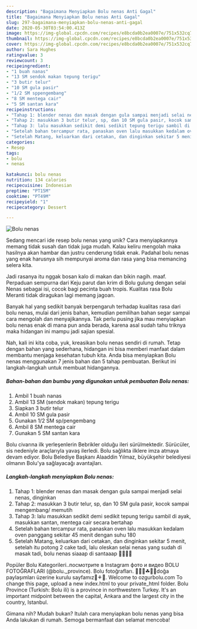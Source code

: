 ```yaml
---
description: "Bagaimana Menyiapkan Bolu nenas Anti Gagal"
title: "Bagaimana Menyiapkan Bolu nenas Anti Gagal"
slug: 297-bagaimana-menyiapkan-bolu-nenas-anti-gagal
date: 2020-05-30T03:54:00.413Z
image: https://img-global.cpcdn.com/recipes/e8bcda0b2ea0007e/751x532cq70/bolu-nenas-foto-resep-utama.jpg
thumbnail: https://img-global.cpcdn.com/recipes/e8bcda0b2ea0007e/751x532cq70/bolu-nenas-foto-resep-utama.jpg
cover: https://img-global.cpcdn.com/recipes/e8bcda0b2ea0007e/751x532cq70/bolu-nenas-foto-resep-utama.jpg
author: Sara Hughes
ratingvalue: 3
reviewcount: 3
recipeingredient:
- "1 buah nanas"
- "13 SM sendok makan tepung terigu"
- "3 butir telur"
- "10 SM gula pasir"
- "1/2 SM sppengembang"
- "8 SM mentega cair"
- "5 SM santan kara"
recipeinstructions:
- "Tahap 1: blender nenas dan masak dengan gula sampai menjadi selai nenas, dinginkan"
- "Tahap 2: masukkan 3 butir telur, sp, dan 10 SM gula pasir, kocok sampai mengembang/ memutih"
- "Tahap 3: lalu masukkan sedikit demi sedikit tepung terigu sambil di ayak, masukkan santan, mentega cair secara bertahap"
- "Setelah bahan tercampur rata, panaskan oven lalu masukkan kedalam oven panggang sekitar 45 menit dengan suhu 180"
- "Setelah Matang, keluarkan dari cetakan, dan dinginkan sekitar 5 menit, setelah itu potong 2 cake tadi, lalu oleskan selai nenas yang sudah di masak tadi, bolu nenas siaaap di santaaap 👩‍🍳👩‍🍳"
categories:
- Resep
tags:
- bolu
- nenas

katakunci: bolu nenas 
nutrition: 134 calories
recipecuisine: Indonesian
preptime: "PT15M"
cooktime: "PT49M"
recipeyield: "1"
recipecategory: Dessert

---
```



![Bolu nenas](https://img-global.cpcdn.com/recipes/e8bcda0b2ea0007e/751x532cq70/bolu-nenas-foto-resep-utama.jpg)

Sedang mencari ide resep bolu nenas yang unik? Cara menyiapkannya memang tidak susah dan tidak juga mudah. Kalau keliru mengolah maka hasilnya akan hambar dan justru cenderung tidak enak. Padahal bolu nenas yang enak harusnya sih mempunyai aroma dan rasa yang bisa memancing selera kita.

Jadi rasanya itu nggak bosan kalo di makan dan bikin nagih. maaf. Perpaduan sempurna dari Keju parut dan krim di Bolu gulung dengan selai Nenas sebagai isi, cocok bagi pecinta buah tropis. Kualitas rasa Bolu Meranti tidak diragukan lagi memang jagoan.

Banyak hal yang sedikit banyak berpengaruh terhadap kualitas rasa dari bolu nenas, mulai dari jenis bahan, kemudian pemilihan bahan segar sampai cara mengolah dan menyajikannya. Tak perlu pusing jika mau menyiapkan bolu nenas enak di mana pun anda berada, karena asal sudah tahu triknya maka hidangan ini mampu jadi sajian spesial.


Nah, kali ini kita coba, yuk, kreasikan bolu nenas sendiri di rumah. Tetap dengan bahan yang sederhana, hidangan ini bisa memberi manfaat dalam membantu menjaga kesehatan tubuh kita. Anda bisa menyiapkan Bolu nenas menggunakan 7 jenis bahan dan 5 tahap pembuatan. Berikut ini langkah-langkah untuk membuat hidangannya.

<!--inarticleads1-->

##### Bahan-bahan dan bumbu yang digunakan untuk pembuatan Bolu nenas:

1. Ambil 1 buah nanas
1. Ambil 13 SM (sendok makan) tepung terigu
1. Siapkan 3 butir telur
1. Ambil 10 SM gula pasir
1. Gunakan 1/2 SM sp/pengembang
1. Ambil 8 SM mentega cair
1. Gunakan 5 SM santan kara


Bolu civarına ilk yerleşenlerin Bebrikler olduğu ileri sürülmektedir. Sürücüler, sis nedeniyle araçlarıyla yavaş ilerledi. Bolu sağlıkta ilklere imza atmaya devam ediyor. Bolu Belediye Başkanı Alaaddin Yılmaz, büyükşehir belediyesi olmanın Bolu&#39;ya sağlayacağı avantajları. 

<!--inarticleads2-->

##### Langkah-langkah menyiapkan Bolu nenas:

1. Tahap 1: blender nenas dan masak dengan gula sampai menjadi selai nenas, dinginkan
1. Tahap 2: masukkan 3 butir telur, sp, dan 10 SM gula pasir, kocok sampai mengembang/ memutih
1. Tahap 3: lalu masukkan sedikit demi sedikit tepung terigu sambil di ayak, masukkan santan, mentega cair secara bertahap
1. Setelah bahan tercampur rata, panaskan oven lalu masukkan kedalam oven panggang sekitar 45 menit dengan suhu 180
1. Setelah Matang, keluarkan dari cetakan, dan dinginkan sekitar 5 menit, setelah itu potong 2 cake tadi, lalu oleskan selai nenas yang sudah di masak tadi, bolu nenas siaaap di santaaap 👩‍🍳👩‍🍳


Popüler Bolu Kategorileri..посмотрите в Instagram фото и видео BOLU FOTOĞRAFLARI (@bolu._province). Bolu fotoğrafları. 🌲🌳🍀☘🌿🌾doğa paylaşımları üzerine kurulu sayfamız🌾⚘🌷. Welcome to ozgurbolu.com To change this page, upload a new index.html to your private_html folder. Bolu Province (Turkish: Bolu ili) is a province in northwestern Turkey. It&#39;s an important midpoint between the capital, Ankara and the largest city in the country, Istanbul. 

Gimana nih? Mudah bukan? Itulah cara menyiapkan bolu nenas yang bisa Anda lakukan di rumah. Semoga bermanfaat dan selamat mencoba!
